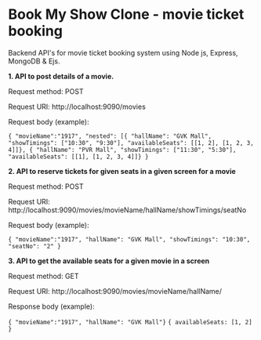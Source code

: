 # Book My Show Clone - movie ticket booking

Backend API's for movie ticket booking system using Node js, Express, MongoDB & Ejs.

**1. API to post details of a movie.**

Request method: POST

Request URI: http://localhost:9090/movies

Request body (example):

`{ "movieName":"1917", "nested": [{ "hallName": "GVK Mall", "showTimings": ["10:30", "9:30"], "availableSeats": [[1, 2], [1, 2, 3, 4]]}, { "hallName": "PVR Mall", "showTimings": ["11:30", "5:30"], "availableSeats": [[1], [1, 2, 3, 4]]} }`


**2. API to reserve tickets for given seats in a given screen for a movie**

Request method: POST

Request URI: http://localhost:9090/movies/movieName/hallName/showTimings/seatNo

Request body (example):

`{ "movieName":"1917", "hallName": "GVK Mall", "showTimings": "10:30", "seatNo": "2" }`


**3. API to get the available seats for a given movie in a screen**

Request method: GET

Request URI: http://localhost:9090/movies/movieName/hallName/

Response body (example):

`{ "movieName":"1917", "hallName": "GVK Mall"}`
`{ availableSeats: [1, 2] }`
